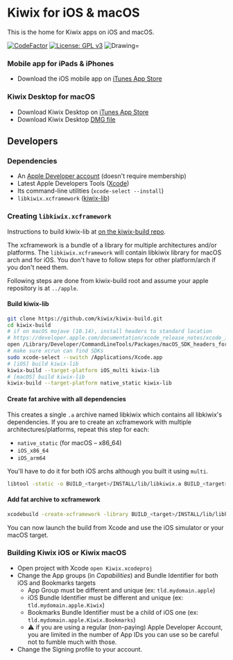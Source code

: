 # Kiwix for iOS & macOS

This is the home for Kiwix apps on iOS and macOS.

[![CodeFactor](https://www.codefactor.io/repository/github/kiwix/apple/badge)](https://www.codefactor.io/repository/github/kiwix/apple)
[![License: GPL v3](https://img.shields.io/badge/License-GPLv3-blue.svg)](https://www.gnu.org/licenses/gpl-3.0)
<img src="https://img.shields.io/badge/Swift-5.2-orange.svg" alt="Drawing="/>

### Mobile app for iPads & iPhones ###
- Download the iOS mobile app on [iTunes App Store](https://ios.kiwix.org)

### Kiwix Desktop for macOS ###
- Download Kiwix Desktop on [iTunes App Store](https://macos.kiwix.org)
- Download Kiwix Desktop [DMG file](https://download.kiwix.org/release/kiwix-desktop-macos/)

## Developers

### Dependencies

* An [Apple Developer account](https://developer.apple.com) (doesn't require membership)
* Latest Apple Developers Tools ([Xcode](https://developer.apple.com/xcode/))
* Its command-line utilities (`xcode-select --install`)
* `libkiwix.xcframework` ([kiwix-lib](https://github.com/kiwix/kiwix-lib))

### Creating `libkiwix.xcframework`

Instructions to build kiwix-lib at [on the kiwix-build repo](https://github.com/kiwix/kiwix-build).

The xcframework is a bundle of a library for multiple architectures and/or platforms. The `libkiwix.xcframework` will contain libkiwix library for macOS arch and for iOS. You don't have to follow steps for other platform/arch if you don't need them.

Following steps are done from kiwix-build root and assume your apple repository is at `../apple`.

#### Build kiwix-lib
```bash
git clone https://github.com/kiwix/kiwix-build.git
cd kiwix-build
# if on macOS mojave (10.14), install headers to standard location
# https://developer.apple.com/documentation/xcode_release_notes/xcode_10_release_notes?language=objc
open /Library/Developer/CommandLineTools/Packages/macOS_SDK_headers_for_macOS_10.14.pkg
# make sure xcrun can find SDKs
sudo xcode-select --switch /Applications/Xcode.app
# [iOS] build kiwix-lib
kiwix-build --target-platform iOS_multi kiwix-lib
# [macOS] build kiwix-lib
kiwix-build --target-platform native_static kiwix-lib
```

#### Create fat archive with all dependencies

This creates a single `.a` archive named libkiwix which contains all libkiwix's dependencies.
If you are to create an xcframework with multiple architectures/platforms, repeat this step for each:

* `native_static` (for macOS – x86_64)
* `iOS_x86_64`
* `iOS_arm64`

You'll have to do it for both iOS archs although you built it using `multi`.

```bash
libtool -static -o BUILD_<target>/INSTALL/lib/libkiwix.a BUILD_<target>/INSTALL/lib/*.a
```

#### Add fat archive to xcframework

```bash
xcodebuild -create-xcframework -library BUILD_<target>/INSTALL/lib/libkiwix.a -headers BUILD_<target>/INSTALL/include -output ../apple/Model/libkiwix.xcframework
```

You can now launch the build from Xcode and use the iOS simulator or your macOS target.


### Building Kiwix iOS or Kiwix macOS

* Open project with Xcode `open Kiwix.xcodeproj`
* Change the App groups (in *Capabilities*) and Bundle Identifier for both iOS and Bookmarks targets
  * App Group must be different and unique (ex: `tld.mydomain.apple`)
  * iOS Bundle Identifier must be different and unique (ex: `tld.mydomain.apple.Kiwix`)
  * Bookmarks Bundle Identifier must be a child of iOS one (ex: `tld.mydomain.apple.Kiwix.Bookmarks`)
  * ⚠ if you are using a regular (non-paying) Apple Developer Account, you are limited in the number of App IDs you can use so be careful not to fumble much with those.
* Change the Signing profile to your account.

